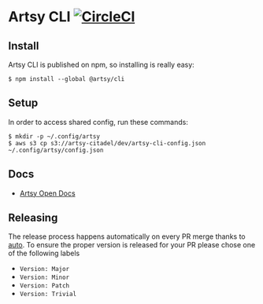 # Artsy CLI [![CircleCI][badge]][circleci]

[badge]: https://circleci.com/gh/artsy/artsy-cli.svg?style=svg
[circleci]: https://circleci.com/gh/artsy/artsy-cli

## Install

Artsy CLI is published on npm, so installing is really easy:

```
$ npm install --global @artsy/cli
```

## Setup

In order to access shared config, run these commands:

```
$ mkdir -p ~/.config/artsy
$ aws s3 cp s3://artsy-citadel/dev/artsy-cli-config.json ~/.config/artsy/config.json
```

## Docs

- [Artsy Open Docs](docs/open.md)

## Releasing

The release process happens automatically on every PR merge thanks to [auto](https://github.com/intuit/auto). To ensure
the proper version is released for your PR please chose one of the following labels

- `Version: Major`
- `Version: Minor`
- `Version: Patch`
- `Version: Trivial`
